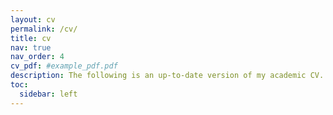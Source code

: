 ```yaml
---
layout: cv
permalink: /cv/
title: cv
nav: true
nav_order: 4
cv_pdf: #example_pdf.pdf
description: The following is an up-to-date version of my academic CV.
toc:
  sidebar: left
---
```

